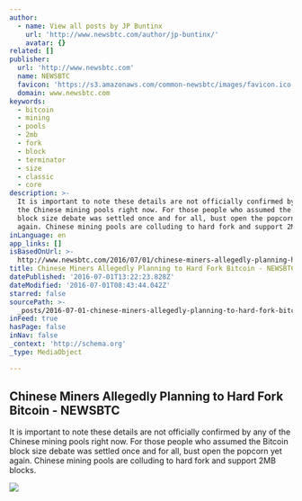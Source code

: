 ```yaml
---
author:
  - name: View all posts by JP Buntinx
    url: 'http://www.newsbtc.com/author/jp-buntinx/'
    avatar: {}
related: []
publisher:
  url: 'http://www.newsbtc.com'
  name: NEWSBTC
  favicon: 'https://s3.amazonaws.com/common-newsbtc/images/favicon.ico'
  domain: www.newsbtc.com
keywords:
  - bitcoin
  - mining
  - pools
  - 2mb
  - fork
  - block
  - terminator
  - size
  - classic
  - core
description: >-
  It is important to note these details are not officially confirmed by any of
  the Chinese mining pools right now. For those people who assumed the Bitcoin
  block size debate was settled once and for all, bust open the popcorn yet
  again. Chinese mining pools are colluding to hard fork and support 2MB blocks.
inLanguage: en
app_links: []
isBasedOnUrl: >-
  http://www.newsbtc.com/2016/07/01/chinese-miners-allegedly-planning-hard-fork-bitcoin/
title: Chinese Miners Allegedly Planning to Hard Fork Bitcoin - NEWSBTC
datePublished: '2016-07-01T13:22:23.828Z'
dateModified: '2016-07-01T08:43:44.042Z'
starred: false
sourcePath: >-
  _posts/2016-07-01-chinese-miners-allegedly-planning-to-hard-fork-bitcoin-new.md
inFeed: true
hasPage: false
inNav: false
_context: 'http://schema.org'
_type: MediaObject

---
```

<article style=""><h1>Chinese Miners Allegedly Planning to Hard Fork Bitcoin - NEWSBTC</h1><p>It is important to note these details are not officially confirmed by any of the Chinese mining pools right now. For those people who assumed the Bitcoin block size debate was settled once and for all, bust open the popcorn yet again. Chinese mining pools are colluding to hard fork and support 2MB blocks.</p><img src="http://s3.amazonaws.com/main-newsbtc-images/2016/07/01092408/shutterstock_190104584.jpg" /></article>